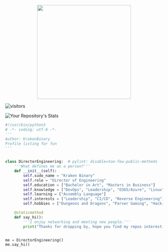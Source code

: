 <p align="center">
  <img 
    width="300"
    height="300"
    src="https://github.com/krakenbinary.png"
  >
</p>

![visitors](https://visitor-badge.laobi.icu/badge?page_id=krakenbinary.krakenbinary)

![Your Repository's Stats](https://github-readme-stats.vercel.app/api?username=Your_GitHub_Username&show_icons=true)

```py
#!/usr/bin/python3
# -*- coding: utf-8 -*-
'''
Author: KrakenBinary
Profile listing for fun
'''


class DirectorEngineering:  # pylint: disable=too-few-public-methods
    '''What defines me as a person?'''
    def __init__(self):
        self.sudo_name = "Kraken Binary"
        self.role = "Director of Engineering"
        self.education = ["Bachelor in Art", "Masters in Business"]
        self.knowledge = ["DevOps", "Leadership", "O365/Azure", "Linux"]
        self.learning = ["Assembly Language"]
        self.interests = ["Leadership", "CI/CD", "Reverse Engineering"]
        self.hobbies = ["Dungeons and Dragons", "Parser Gaming", "Hacking CTF"]

    @staticmethod
    def say_hi():
        '''I enjoy networking and meeting new people.'''
        print("Thanks for dropping by, hope you find my repos interesting.")


me = DirectorEngineering()
me.say_hi()

```

